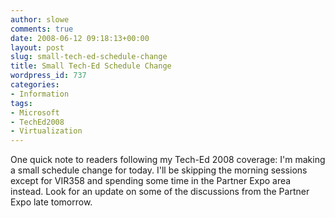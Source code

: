 ```yaml
---
author: slowe
comments: true
date: 2008-06-12 09:18:13+00:00
layout: post
slug: small-tech-ed-schedule-change
title: Small Tech-Ed Schedule Change
wordpress_id: 737
categories:
- Information
tags:
- Microsoft
- TechEd2008
- Virtualization
---
```


One quick note to readers following my Tech-Ed 2008 coverage: I'm making a small schedule change for today. I'll be skipping the morning sessions except for VIR358 and spending some time in the Partner Expo area instead. Look for an update on some of the discussions from the Partner Expo late tomorrow.
